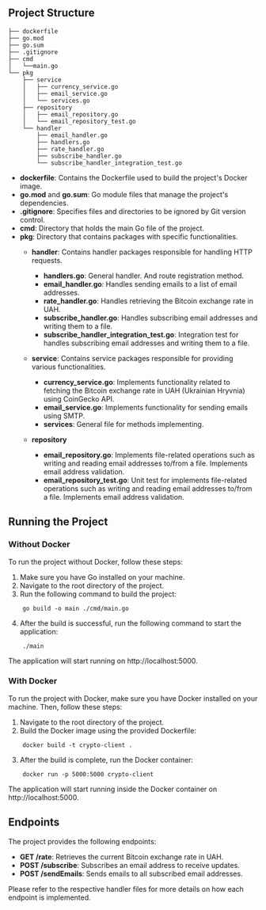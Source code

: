 ## Project Structure
    ├── dockerfile
    ├── go.mod
    ├── go.sum
    ├── .gitignore
    ├── cmd
    │   └──main.go
    └── pkg
        ├── service
        │   ├── currency_service.go
        │   ├── email_service.go
        │   └── services.go
        ├── repository
        │   ├── email_repository.go
        │   └── email_repository_test.go
        └── handler
            ├── email_handler.go
            ├── handlers.go
            ├── rate_handler.go
            ├── subscribe_handler.go
            └── subscribe_handler_integration_test.go


- **dockerfile**: Contains the Dockerfile used to build the project's Docker image.
- **go.mod** and **go.sum**: Go module files that manage the project's dependencies.
- **.gitignore**: Specifies files and directories to be ignored by Git version control.
- **cmd**: Directory that holds the main Go file of the project.
- **pkg**: Directory that contains packages with specific functionalities.
  - **handler**: Contains handler packages responsible for handling HTTP requests.
    - **handlers.go**: General handler. And route registration method.
    - **email_handler.go**: Handles sending emails to a list of email addresses.
    - **rate_handler.go**: Handles retrieving the Bitcoin exchange rate in UAH.
    - **subscribe_handler.go**: Handles subscribing email addresses and writing them to a file.
    - **subscribe_handler_integration_test.go**: Integration test for handles subscribing email addresses and writing them to a file.

  - **service**: Contains service packages responsible for providing various functionalities.
    - **currency_service.go**: Implements functionality related to fetching the Bitcoin exchange rate in UAH (Ukrainian Hryvnia) using CoinGecko API.
    - **email_service.go**: Implements functionality for sending emails using SMTP.
    - **services**: General file for methods implementing.
    
  - **repository**
    - **email_repository.go**: Implements file-related operations such as writing and reading email addresses to/from a file. Implements email address validation.
    - **email_repository_test.go**: Unit test for implements file-related operations such as writing and reading email addresses to/from a file. Implements email address validation.


## Running the Project

### Without Docker

To run the project without Docker, follow these steps:

1. Make sure you have Go installed on your machine.
2. Navigate to the root directory of the project.
3. Run the following command to build the project:

```shell
    go build -o main ./cmd/main.go
```


4. After the build is successful, run the following command to start the application:

```shell
    ./main
```

The application will start running on http://localhost:5000.

### With Docker

To run the project with Docker, make sure you have Docker installed on your machine. Then, follow these steps:

1. Navigate to the root directory of the project.
2. Build the Docker image using the provided Dockerfile:

```shell
    docker build -t crypto-client .
```

3. After the build is complete, run the Docker container:

```shell
    docker run -p 5000:5000 crypto-client
```

The application will start running inside the Docker container on http://localhost:5000.

## Endpoints

The project provides the following endpoints:

- **GET /rate**: Retrieves the current Bitcoin exchange rate in UAH.
- **POST /subscribe**: Subscribes an email address to receive updates.
- **POST /sendEmails**: Sends emails to all subscribed email addresses.


Please refer to the respective handler files for more details on how each endpoint is implemented.
